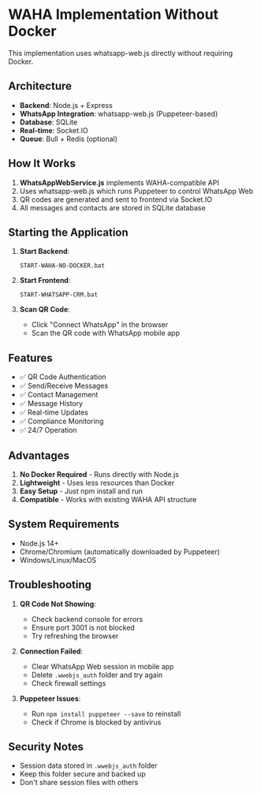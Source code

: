 # WAHA Implementation Without Docker

This implementation uses whatsapp-web.js directly without requiring Docker.

## Architecture

- **Backend**: Node.js + Express
- **WhatsApp Integration**: whatsapp-web.js (Puppeteer-based)
- **Database**: SQLite
- **Real-time**: Socket.IO
- **Queue**: Bull + Redis (optional)

## How It Works

1. **WhatsAppWebService.js** implements WAHA-compatible API
2. Uses whatsapp-web.js which runs Puppeteer to control WhatsApp Web
3. QR codes are generated and sent to frontend via Socket.IO
4. All messages and contacts are stored in SQLite database

## Starting the Application

1. **Start Backend**:
   ```
   START-WAHA-NO-DOCKER.bat
   ```

2. **Start Frontend**:
   ```
   START-WHATSAPP-CRM.bat
   ```

3. **Scan QR Code**:
   - Click "Connect WhatsApp" in the browser
   - Scan the QR code with WhatsApp mobile app

## Features

- ✅ QR Code Authentication
- ✅ Send/Receive Messages
- ✅ Contact Management
- ✅ Message History
- ✅ Real-time Updates
- ✅ Compliance Monitoring
- ✅ 24/7 Operation

## Advantages

1. **No Docker Required** - Runs directly with Node.js
2. **Lightweight** - Uses less resources than Docker
3. **Easy Setup** - Just npm install and run
4. **Compatible** - Works with existing WAHA API structure

## System Requirements

- Node.js 14+
- Chrome/Chromium (automatically downloaded by Puppeteer)
- Windows/Linux/MacOS

## Troubleshooting

1. **QR Code Not Showing**:
   - Check backend console for errors
   - Ensure port 3001 is not blocked
   - Try refreshing the browser

2. **Connection Failed**:
   - Clear WhatsApp Web session in mobile app
   - Delete `.wwebjs_auth` folder and try again
   - Check firewall settings

3. **Puppeteer Issues**:
   - Run `npm install puppeteer --save` to reinstall
   - Check if Chrome is blocked by antivirus

## Security Notes

- Session data stored in `.wwebjs_auth` folder
- Keep this folder secure and backed up
- Don't share session files with others